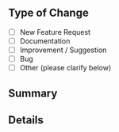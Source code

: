 ## Type of Change
- [ ] New Feature Request
- [ ] Documentation
- [ ] Improvement / Suggestion
- [ ] Bug
- [ ] Other (please clarify below)

## Summary
<!-- Brief summary of the issue. -->

## Details
<!-- 
Include relevant code samples, example snippets, benefits, complexity, etc.

For bug reports, please the steps to reproduce as well as error messages and screenshots of the browser and console as well.
-->